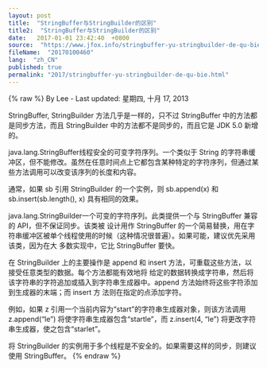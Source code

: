 ```yaml
---
layout: post
title:  "StringBuffer与StringBuilder的区别"
title2:  "StringBuffer与StringBuilder的区别"
date:   2017-01-01 23:42:40  +0800
source:  "https://www.jfox.info/stringbuffer-yu-stringbuilder-de-qu-bie.html"
fileName:  "20170100460"
lang:  "zh_CN"
published: true
permalink: "2017/stringbuffer-yu-stringbuilder-de-qu-bie.html"
---
```

{% raw %}
By Lee - Last updated: 星期四, 十月 17, 2013

StringBuffer, StringBuilder 方法几乎是一样的，只不过 StringBuffer 中的方法都是同步方法，而且 StringBuilder 中的方法都不是同步的，而且它是 JDK 5.0 新增的。

java.lang.StringBuffer线程安全的可变字符序列。一个类似于 String 的字符串缓冲区，但不能修改。虽然在任意时间点上它都包含某种特定的字符序列，但通过某些方法调用可以改变该序列的长度和内容。 

通常，如果 sb 引用 StringBuilder 的一个实例，则 sb.append(x) 和 sb.insert(sb.length(), x) 具有相同的效果。

java.lang.StringBuilder一个可变的字符序列。此类提供一个与 StringBuffer 兼容的 API，但不保证同步。该类被 设计用作 StringBuffer 的一个简易替换，用在字符串缓冲区被单个线程使用的时候（这种情况很普遍）。如果可能，建议优先采用该类，因为在大 多数实现中，它比 StringBuffer 要快。 

在 StringBuilder 上的主要操作是 append 和 insert 方法，可重载这些方法，以接受任意类型的数据。每个方法都能有效地将 给定的数据转换成字符串，然后将该字符串的字符追加或插入到字符串生成器中。append 方法始终将这些字符添加到生成器的末端；而 insert 方 法则在指定的点添加字符。 

例如，如果 z 引用一个当前内容为“start”的字符串生成器对象，则该方法调用 z.append(“le”) 将使字符串生成器包含“startle”，而 z.insert(4, “le”) 将更改字符串生成器，使之包含“starlet”。

将 StringBuilder 的实例用于多个线程是不安全的。如果需要这样的同步，则建议使用 StringBuffer。
{% endraw %}